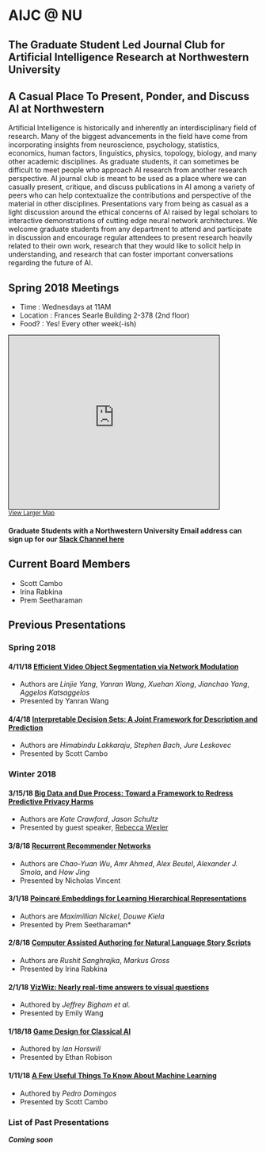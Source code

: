 # AIJC @ NU
## The Graduate Student Led Journal Club for Artificial Intelligence Research at Northwestern University

## A Casual Place To Present, Ponder, and Discuss AI at Northwestern
Artificial Intelligence is historically and inherently an interdisciplinary 
field of research. Many of the biggest advancements in the field 
have come from incorporating insights from neuroscience, psychology, statistics,
economics, human factors, linguistics, physics, topology, biology, and many other academic disciplines.
As graduate students, it can sometimes be difficult to meet people who
approach AI research from another research perspective. AI journal club
is meant to be used as a place where we can casually present, critique,
and discuss publications in AI among a variety of peers who can 
help contextualize the contributions and perspective of the material
in other disciplines. Presentations vary from being as casual as a light discussion
around the ethical concerns of AI raised by legal scholars to interactive demonstrations
of cutting edge neural network architectures. We welcome graduate students from
any department to attend and participate in discussion and encourage
regular attendees to present research heavily related to their own work,
research that they would like to solicit help in understanding, and research
that can foster important conversations regarding the future of AI.

## Spring 2018 Meetings
* Time : Wednesdays at 11AM
* Location : Frances Searle Building 2-378 (2nd floor)
* Food? : Yes! Every other week(-ish)

<iframe width="425" height="350" frameborder="0" scrolling="no" marginheight="0" marginwidth="0" src="https://www.openstreetmap.org/export/embed.html?bbox=-87.67654180526733%2C42.057282936616836%2C-87.67128467559814%2C42.05984790385373&amp;layer=mapnik&amp;marker=42.05856543318562%2C-87.67391324043274" style="border: 1px solid black"></iframe><br/><small><a href="https://www.openstreetmap.org/?mlat=42.05857&amp;mlon=-87.67391#map=19/42.05857/-87.67391">View Larger Map</a></small>

#### Graduate Students with a Northwestern University Email address can sign up for our **[Slack Channel here](https://aijournalclub.slack.com/)**

## Current Board Members
* Scott Cambo
* Irina Rabkina
* Prem Seetharaman

## Previous Presentations
### Spring 2018
#### 4/11/18 [Efficient Video Object Segmentation via Network Modulation](https://arxiv.org/pdf/1802.01218.pdf)
* Authors are *Linjie Yang*, *Yanran Wang*, *Xuehan Xiong*, *Jianchao Yang*, *Aggelos Katsaggelos*
* Presented by Yanran Wang

#### 4/4/18 [Interpretable Decision Sets: A Joint Framework for Description and Prediction](https://dl.acm.org/citation.cfm?id=2939874)
* Authors are *Himabindu Lakkaraju*, *Stephen Bach*, *Jure Leskovec*
* Presented by Scott Cambo

### Winter 2018
#### 3/15/18 [Big Data and Due Process: Toward a Framework to Redress Predictive Privacy Harms](http://lawdigitalcommons.bc.edu/cgi/viewcontent.cgi?article=3351&context=bclr)
* Authors are *Kate Crawford*, *Jason Schultz*
* Presented by guest speaker, [Rebecca Wexler](https://law.yale.edu/rebecca-wexler)

#### 3/8/18 [Recurrent Recommender Networks](http://alexbeutel.com/papers/rrn_wsdm2017.pdf)
* Authors are *Chao-Yuan Wu*, *Amr Ahmed*, *Alex Beutel*, *Alexander J. Smola*, and *How Jing*
* Presented by Nicholas Vincent

#### 3/1/18 [Poincaré Embeddings for Learning Hierarchical Representations](https://papers.nips.cc/paper/7213-poincare-embeddings-for-learning-hierarchical-representations)
* Authors are *Maximillian Nickel*, *Douwe Kiela*
* Presented by Prem Seetharaman*

#### 2/8/18 [Computer Assisted Authoring for Natural Language Story Scripts](https://www.disneyresearch.com/publication/computer-assisted-authoring-natural-language-story-scripts/)
* Authors are *Rushit Sanghrajka*, *Markus Gross*
* Presented by Irina Rabkina

#### 2/1/18 [VizWiz: Nearly real-time answers to visual questions](https://dl.acm.org/citation.cfm?id=1806020)
* Authored by *Jeffrey Bigham et al.*
* Presented by Emily Wang

#### 1/18/18 [Game Design for Classical AI](https://www.scholars.northwestern.edu/en/publications/game-design-for-classical-ai)
* Authored by *Ian Horswill*
* Presented by Ethan Robison

#### 1/11/18 [A Few Useful Things To Know About Machine Learning](https://homes.cs.washington.edu/~pedrod/papers/cacm12.pdf)
* Authored by *Pedro Domingos*
* Presented by Scott Cambo

### List of Past Presentations
***Coming soon***
